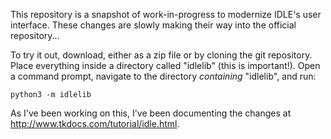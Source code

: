 This repository is a snapshot of work-in-progress to modernize IDLE's
user interface. These changes are slowly making their way into the
official repository...

To try it out, download, either as a zip file or by cloning the git 
repository. Place everything inside a directory called "idlelib"
(this is important!). Open a command prompt, navigate to the directory
*containing* "idlelib", and run:

    python3 -m idlelib

As I've been working on this, I've been documenting the changes 
at <http://www.tkdocs.com/tutorial/idle.html>.
